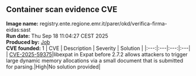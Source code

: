 ## Container scan evidence CVE
<strong>Image name:</strong> registry.ente.regione.emr.it/parer/okd/verifica-firma-eidas:sast
<br/><strong>Run date:</strong> Thu Sep 18 11:04:27 CEST 2025
<br/><strong>Produced by:</strong> <a href="https://gitlab.ente.regione.emr.it/parer/okd/verifica-firma-eidas/-/jobs/753140">Job</a>
<br/><strong>CVE founded:</strong> 1
| CVE | Description | Severity | Solution | 
|:---:|:---|:---:|:---|
| [CVE-2025-59375](https://access.redhat.com/security/cve/CVE-2025-59375)|libexpat in Expat before 2.7.2 allows attackers to trigger large dynamic memory allocations via a small document that is submitted for parsing.|High|No solution provided|
